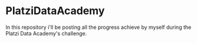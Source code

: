 # PlatziDataAcademy
In this repository i'll be posting all the progress achieve by myself during the Platzi Data Academy's challenge.
